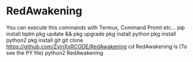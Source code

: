 # RedAwakening
You can execute this commands with Termux, Command Promt etc... 
pip install tqdm
pkg update && pkg upgrade
pkg install python
pkg install python2
pkg install git
git clone https://github.com/ZyinXxRCODE/RedAwakening
cd RedAwakening
ls (To see the PY file)
python2 RedAwakening
